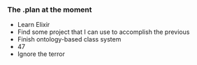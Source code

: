 ### The .plan at the moment

- Learn Elixir
- Find some project that I can use to accomplish the previous
- Finish ontology-based class system
- 47
- Ignore the terror


